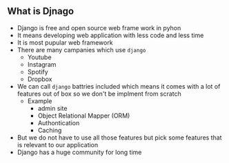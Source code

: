 ## What is Djnago

- Django is free and open source web frame work in pyhon
- It means developing web application with less code and less time
- It is most pupular web framework
- There are many campanies which use `django` 
    - Youtube
    - Instagram
    - Spotify
    - Dropbox
- We can call `django` battries included which means it comes with a lot of features out of box so we  don't be implment from scratch
    - Example
        - admin site
        - Object Relational Mapper (ORM)
        - Authontication
        - Caching
- But we do not have to use all those features but pick some features that is relevant to our application
- Django has a huge community for long time